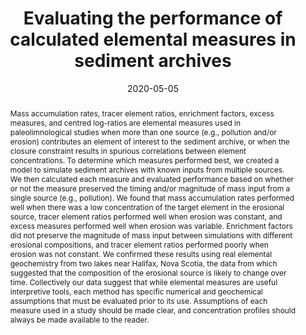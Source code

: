 ---
abstract: "Mass accumulation rates, tracer element ratios, enrichment factors, excess measures, and centred log-ratios are elemental measures used in paleolimnological studies when more than one source (e.g., pollution and/or erosion) contributes an element of interest to the sediment archive, or when the closure constraint results in spurious correlations between element concentrations. To determine which measures performed best, we created a model to simulate sediment archives with known inputs from multiple sources. We then calculated each measure and evaluated performance based on whether or not the measure preserved the timing and/or magnitude of mass input from a single source (e.g., pollution). We found that mass accumulation rates performed well when there was a low concentration of the target element in the erosional source, tracer element ratios performed well when erosion was constant, and excess measures performed well when erosion was variable. Enrichment factors did not preserve the magnitude of mass input between simulations with different erosional compositions, and tracer element ratios performed poorly when erosion was not constant. We confirmed these results using real elemental geochemistry from two lakes near Halifax, Nova Scotia, the data from which suggested that the composition of the erosional source is likely to change over time. Collectively our data suggest that while elemental measures are useful interpretive tools, each method has specific numerical and geochemical assumptions that must be evaluated prior to its use. Assumptions of each measure used in a study should be made clear, and concentration profiles should always be made available to the reader."
authors: ["D.W. Dunnington", "Braden R. B. Gregory", "I. S. Spooner", "Christopher E. White", "Graham A. Gagnon"]
date: "2020-05-05"
doi: "10.1007/s10933-020-00123-3"
featured: false
image:
  caption: ""
  focal_point: ""
  preview_only: false
projects: []
publication: "Journal of Paleolimnology"
publication_short: ""
publication_types: ["2"]
summary: ""
tags: []
title: "Evaluating the performance of calculated elemental measures in sediment archives"
url_code: ""
url_dataset: ""
url_pdf: ""
url_poster: ""
url_project: ""
url_slides: ""
url_source: ""
url_video: ""
---